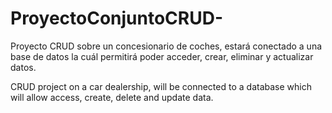 # ProyectoConjuntoCRUD-
Proyecto CRUD sobre un concesionario de coches, estará conectado a una base de datos la cuál permitirá poder acceder, crear, eliminar y actualizar datos.

CRUD project on a car dealership, will be connected to a database which will allow access, create, delete and update data.
